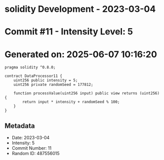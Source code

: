 ﻿# solidity Development - 2023-03-04
# Commit #11 - Intensity Level: 5
# Generated on: 2025-06-07 10:16:20
```solidity
pragma solidity ^0.8.0;

contract DataProcessor11 {
    uint256 public intensity = 5;
    uint256 private randomSeed = 177812;

    function processValue(uint256 input) public view returns (uint256) {
        return input * intensity + randomSeed % 100;
    }
}
```
## Metadata
- Date: 2023-03-04
- Intensity: 5
- Commit Number: 11
- Random ID: 487556015
